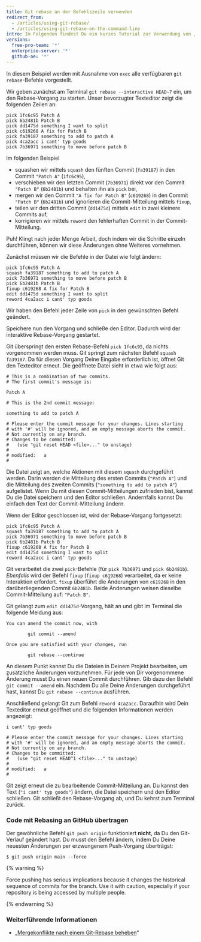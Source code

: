 ```yaml
---
title: Git rebase an der Befehlszeile verwenden
redirect_from:
  - /articles/using-git-rebase/
  - /articles/using-git-rebase-on-the-command-line
intro: Im Folgenden findest Du ein kurzes Tutorial zur Verwendung von „git rebase“ an der Befehlszeile.
versions:
  free-pro-team: '*'
  enterprise-server: '*'
  github-ae: '*'
---
```


In diesem Beispiel werden mit Ausnahme von `exec` alle verfügbaren `git rebase`-Befehle vorgestellt.

Wir geben zunächst am Terminal `git rebase --interactive HEAD~7` ein, um den Rebase-Vorgang zu starten. Unser bevorzugter Texteditor zeigt die folgenden Zeilen an:

```
pick 1fc6c95 Patch A
pick 6b2481b Patch B
pick dd1475d something I want to split
pick c619268 A fix for Patch B
pick fa39187 something to add to patch A
pick 4ca2acc i cant' typ goods
pick 7b36971 something to move before patch B
```

Im folgenden Beispiel

* squashen wir mittels `squash` den fünften Commit (`fa39187`) in den Commit `"Patch A"` (`1fc6c95`),
* verschieben wir den letzten Commit (`7b36971`) direkt vor den Commit `"Patch B"` (`6b2481b`) und behalten ihn als `pick` bei,
* mergen wir den Commit `"A fix for Patch B"` (`c619268`) in den Commit `"Patch B"` (`6b2481b`) und ignorieren die Commit-Mitteilung mittels `fixup`,
* teilen wir den dritten Commit (`dd1475d`) mittels `edit` in zwei kleinere Commits auf,
* korrigieren wir mittels `reword` den fehlerhaften Commit in der Commit-Mitteilung.

Puh! Klingt nach jeder Menge Arbeit, doch indem wir die Schritte einzeln durchführen, können wir diese Änderungen ohne Weiteres vornehmen.

Zunächst müssen wir die Befehle in der Datei wie folgt ändern:

```
pick 1fc6c95 Patch A
squash fa39187 something to add to patch A
pick 7b36971 something to move before patch B
pick 6b2481b Patch B
fixup c619268 A fix for Patch B
edit dd1475d something I want to split
reword 4ca2acc i cant' typ goods
```

Wir haben den Befehl jeder Zeile von `pick` in den gewünschten Befehl geändert.

Speichere nun den Vorgang und schließe den Editor. Dadurch wird der interaktive Rebase-Vorgang gestartet.

Git überspringt den ersten Rebase-Befehl `pick 1fc6c95`, da nichts vorgenommen werden muss. Git springt zum nächsten Befehl `squash fa39187`. Da für diesen Vorgang Deine Eingabe erforderlich ist, öffnet Git den Texteditor erneut. Die geöffnete Datei sieht in etwa wie folgt aus:

```
# This is a combination of two commits.
# The first commit's message is:

Patch A

# This is the 2nd commit message:

something to add to patch A

# Please enter the commit message for your changes. Lines starting
# with '#' will be ignored, and an empty message aborts the commit.
# Not currently on any branch.
# Changes to be committed:
#   (use "git reset HEAD <file>..." to unstage)
#
# modified:   a
#
```

Die Datei zeigt an, welche Aktionen mit diesem `squash` durchgeführt werden. Darin werden die Mitteilung des ersten Commits (`"Patch A"`) und die Mitteilung des zweiten Commits (`"something to add to patch A"`) aufgelistet. Wenn Du mit diesen Commit-Mitteilungen zufrieden bist, kannst Du die Datei speichern und den Editor schließen. Andernfalls kannst Du einfach den Text der Commit-Mitteilung ändern.

Wenn der Editor geschlossen ist, wird der Rebase-Vorgang fortgesetzt:

```
pick 1fc6c95 Patch A
squash fa39187 something to add to patch A
pick 7b36971 something to move before patch B
pick 6b2481b Patch B
fixup c619268 A fix for Patch B
edit dd1475d something I want to split
reword 4ca2acc i cant' typ goods
```

Git verarbeitet die zwei `pick`-Befehle (für `pick 7b36971` und `pick 6b2481b`). *Ebenfalls* wird der Befehl `fixup` (`fixup c619268`) verarbeitet, da er keine Interaktion erfordert. `fixup` überführt die Änderungen von `c619268` in den darüberliegenden Commit `6b2481b`. Beide Änderungen weisen dieselbe Commit-Mitteilung auf: `"Patch B"`.

Git gelangt zum `edit dd1475d`-Vorgang, hält an und gibt im Terminal die folgende Meldung aus:

```shell
You can amend the commit now, with

        git commit --amend

Once you are satisfied with your changes, run

        git rebase --continue
```

An diesem Punkt kannst Du die Dateien in Deinem Projekt bearbeiten, um zusätzliche Änderungen vorzunehmen. Für jede von Dir vorgenommene Änderung musst Du einen neuen Commit durchführen. Gib dazu den Befehl `git commit --amend` ein. Nachdem Du alle Deine Änderungen durchgeführt hast, kannst Du `git rebase --continue` ausführen.

Anschließend gelangt Git zum Befehl `reword 4ca2acc`.  Daraufhin wird Dein Texteditor erneut geöffnet und die folgenden Informationen werden angezeigt:

```
i cant' typ goods

# Please enter the commit message for your changes. Lines starting
# with '#' will be ignored, and an empty message aborts the commit.
# Not currently on any branch.
# Changes to be committed:
#   (use "git reset HEAD^1 <file>..." to unstage)
#
# modified:   a
#
```

Git zeigt erneut die zu bearbeitende Commit-Mitteilung an. Du kannst den Text (`"i cant' typ goods"`) ändern, die Datei speichern und den Editor schließen. Git schließt den Rebase-Vorgang ab, und Du kehrst zum Terminal zurück.

### Code mit Rebasing an GitHub übertragen

Der gewöhnliche Befehl `git push origin` funktioniert **nicht**, da Du den Git-Verlauf geändert hast. Du musst den Befehl ändern, indem Du Deine neuesten Änderungen per erzwungenem Push-Vorgang überträgst:

```shell
$ git push origin main --force
```

{% warning %}

Force pushing has serious implications because it changes the historical sequence of commits for the branch. Use it with caution, especially if your repository is being accessed by multiple people.

{% endwarning %}

### Weiterführende Informationen

* „[Mergekonflikte nach einem Git-Rebase beheben](/articles/resolving-merge-conflicts-after-a-git-rebase)“
